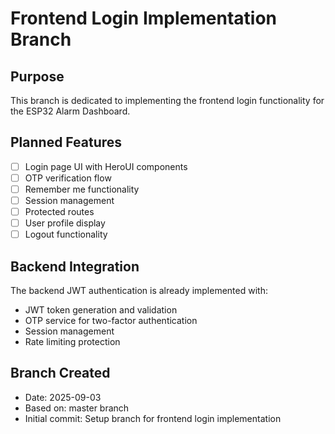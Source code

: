 # Frontend Login Implementation Branch

## Purpose
This branch is dedicated to implementing the frontend login functionality for the ESP32 Alarm Dashboard.

## Planned Features
- [ ] Login page UI with HeroUI components
- [ ] OTP verification flow
- [ ] Remember me functionality
- [ ] Session management
- [ ] Protected routes
- [ ] User profile display
- [ ] Logout functionality

## Backend Integration
The backend JWT authentication is already implemented with:
- JWT token generation and validation
- OTP service for two-factor authentication
- Session management
- Rate limiting protection

## Branch Created
- Date: 2025-09-03
- Based on: master branch
- Initial commit: Setup branch for frontend login implementation
